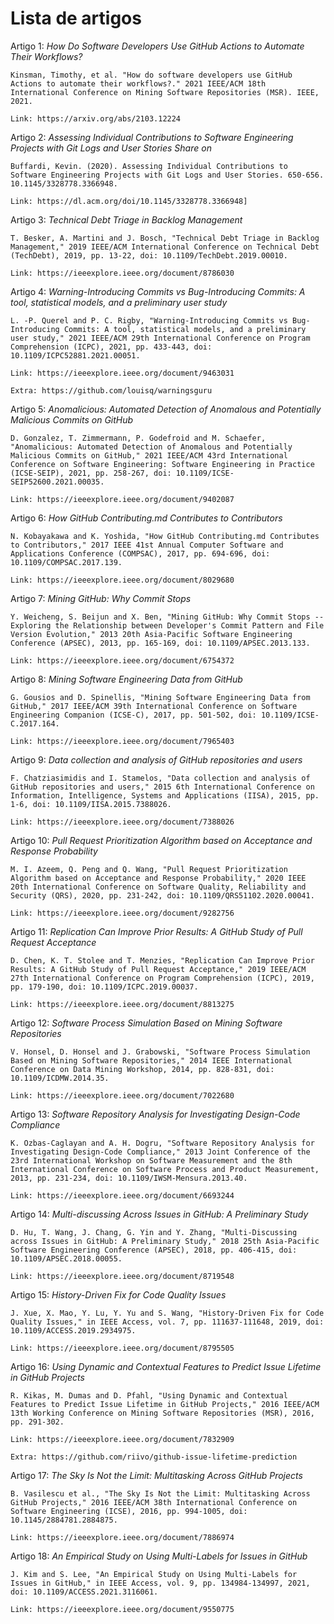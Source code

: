 # Lista de artigos

Artigo 1: _How Do Software Developers Use GitHub Actions to Automate Their Workflows?_

    Kinsman, Timothy, et al. "How do software developers use GitHub Actions to automate their workflows?." 2021 IEEE/ACM 18th International Conference on Mining Software Repositories (MSR). IEEE, 2021.

    Link: https://arxiv.org/abs/2103.12224

Artigo 2: _Assessing Individual Contributions to Software Engineering Projects with Git Logs and User Stories Share on_

    Buffardi, Kevin. (2020). Assessing Individual Contributions to Software Engineering Projects with Git Logs and User Stories. 650-656. 10.1145/3328778.3366948.

    Link: https://dl.acm.org/doi/10.1145/3328778.3366948]

Artigo 3: _Technical Debt Triage in Backlog Management_

    T. Besker, A. Martini and J. Bosch, "Technical Debt Triage in Backlog Management," 2019 IEEE/ACM International Conference on Technical Debt (TechDebt), 2019, pp. 13-22, doi: 10.1109/TechDebt.2019.00010.

    Link: https://ieeexplore.ieee.org/document/8786030

Artigo 4: _Warning-Introducing Commits vs Bug-Introducing Commits: A tool, statistical models, and a preliminary user study_

    L. -P. Querel and P. C. Rigby, "Warning-Introducing Commits vs Bug-Introducing Commits: A tool, statistical models, and a preliminary user study," 2021 IEEE/ACM 29th International Conference on Program Comprehension (ICPC), 2021, pp. 433-443, doi: 10.1109/ICPC52881.2021.00051.

    Link: https://ieeexplore.ieee.org/document/9463031

    Extra: https://github.com/louisq/warningsguru

Artigo 5: _Anomalicious: Automated Detection of Anomalous and Potentially Malicious Commits on GitHub_

    D. Gonzalez, T. Zimmermann, P. Godefroid and M. Schaefer, "Anomalicious: Automated Detection of Anomalous and Potentially Malicious Commits on GitHub," 2021 IEEE/ACM 43rd International Conference on Software Engineering: Software Engineering in Practice (ICSE-SEIP), 2021, pp. 258-267, doi: 10.1109/ICSE-SEIP52600.2021.00035.

    Link: https://ieeexplore.ieee.org/document/9402087

Artigo 6: _How GitHub Contributing.md Contributes to Contributors_

    N. Kobayakawa and K. Yoshida, "How GitHub Contributing.md Contributes to Contributors," 2017 IEEE 41st Annual Computer Software and Applications Conference (COMPSAC), 2017, pp. 694-696, doi: 10.1109/COMPSAC.2017.139.

    Link: https://ieeexplore.ieee.org/document/8029680

Artigo 7: _Mining GitHub: Why Commit Stops_

    Y. Weicheng, S. Beijun and X. Ben, "Mining GitHub: Why Commit Stops -- Exploring the Relationship between Developer's Commit Pattern and File Version Evolution," 2013 20th Asia-Pacific Software Engineering Conference (APSEC), 2013, pp. 165-169, doi: 10.1109/APSEC.2013.133.

    Link: https://ieeexplore.ieee.org/document/6754372

Artigo 8: _Mining Software Engineering Data from GitHub_

    G. Gousios and D. Spinellis, "Mining Software Engineering Data from GitHub," 2017 IEEE/ACM 39th International Conference on Software Engineering Companion (ICSE-C), 2017, pp. 501-502, doi: 10.1109/ICSE-C.2017.164.

    Link: https://ieeexplore.ieee.org/document/7965403

Artigo 9: _Data collection and analysis of GitHub repositories and users_

    F. Chatziasimidis and I. Stamelos, "Data collection and analysis of GitHub repositories and users," 2015 6th International Conference on Information, Intelligence, Systems and Applications (IISA), 2015, pp. 1-6, doi: 10.1109/IISA.2015.7388026.

    Link: https://ieeexplore.ieee.org/document/7388026

Artigo 10: _Pull Request Prioritization Algorithm based on Acceptance and Response Probability_

    M. I. Azeem, Q. Peng and Q. Wang, "Pull Request Prioritization Algorithm based on Acceptance and Response Probability," 2020 IEEE 20th International Conference on Software Quality, Reliability and Security (QRS), 2020, pp. 231-242, doi: 10.1109/QRS51102.2020.00041.

    Link: https://ieeexplore.ieee.org/document/9282756

Artigo 11: _Replication Can Improve Prior Results: A GitHub Study of Pull Request Acceptance_

    D. Chen, K. T. Stolee and T. Menzies, "Replication Can Improve Prior Results: A GitHub Study of Pull Request Acceptance," 2019 IEEE/ACM 27th International Conference on Program Comprehension (ICPC), 2019, pp. 179-190, doi: 10.1109/ICPC.2019.00037.

    Link: https://ieeexplore.ieee.org/document/8813275

Artigo 12: _Software Process Simulation Based on Mining Software Repositories_

    V. Honsel, D. Honsel and J. Grabowski, "Software Process Simulation Based on Mining Software Repositories," 2014 IEEE International Conference on Data Mining Workshop, 2014, pp. 828-831, doi: 10.1109/ICDMW.2014.35.

    Link: https://ieeexplore.ieee.org/document/7022680

Artigo 13: _Software Repository Analysis for Investigating Design-Code Compliance_

    K. Ozbas-Caglayan and A. H. Dogru, "Software Repository Analysis for Investigating Design-Code Compliance," 2013 Joint Conference of the 23rd International Workshop on Software Measurement and the 8th International Conference on Software Process and Product Measurement, 2013, pp. 231-234, doi: 10.1109/IWSM-Mensura.2013.40.

    Link: https://ieeexplore.ieee.org/document/6693244

Artigo 14: _Multi-discussing Across Issues in GitHub: A Preliminary Study_

    D. Hu, T. Wang, J. Chang, G. Yin and Y. Zhang, "Multi-Discussing across Issues in GitHub: A Preliminary Study," 2018 25th Asia-Pacific Software Engineering Conference (APSEC), 2018, pp. 406-415, doi: 10.1109/APSEC.2018.00055.

    Link: https://ieeexplore.ieee.org/document/8719548

Artigo 15: _History-Driven Fix for Code Quality Issues_

    J. Xue, X. Mao, Y. Lu, Y. Yu and S. Wang, "History-Driven Fix for Code Quality Issues," in IEEE Access, vol. 7, pp. 111637-111648, 2019, doi: 10.1109/ACCESS.2019.2934975.

    Link: https://ieeexplore.ieee.org/document/8795505

Artigo 16: _Using Dynamic and Contextual Features to Predict Issue Lifetime in GitHub Projects_

    R. Kikas, M. Dumas and D. Pfahl, "Using Dynamic and Contextual Features to Predict Issue Lifetime in GitHub Projects," 2016 IEEE/ACM 13th Working Conference on Mining Software Repositories (MSR), 2016, pp. 291-302.

    Link: https://ieeexplore.ieee.org/document/7832909

    Extra: https://github.com/riivo/github-issue-lifetime-prediction


Artigo 17: _The Sky Is Not the Limit: Multitasking Across GitHub Projects_

    B. Vasilescu et al., "The Sky Is Not the Limit: Multitasking Across GitHub Projects," 2016 IEEE/ACM 38th International Conference on Software Engineering (ICSE), 2016, pp. 994-1005, doi: 10.1145/2884781.2884875.

    Link: https://ieeexplore.ieee.org/document/7886974


Artigo 18: _An Empirical Study on Using Multi-Labels for Issues in GitHub_

    J. Kim and S. Lee, "An Empirical Study on Using Multi-Labels for Issues in GitHub," in IEEE Access, vol. 9, pp. 134984-134997, 2021, doi: 10.1109/ACCESS.2021.3116061.

    Link: https://ieeexplore.ieee.org/document/9550775
